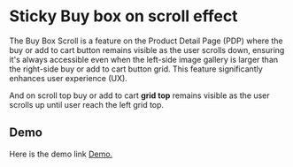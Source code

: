 # Sticky Buy box on scroll effect
The Buy Box Scroll is a feature on the Product Detail Page (PDP) where the buy or add to cart button remains visible as the user scrolls down, ensuring it's always accessible even when the left-side image gallery is larger than the right-side buy or add to cart button grid. This feature significantly enhances user experience (UX).

And on scroll top buy or add to cart <strong>grid top</strong> remains visible as the user scrolls up until user reach the left grid top.

## Demo

Here is the demo link <a target="_blank" href="https://sticky-buy-box.netlify.app/">Demo.</a>
